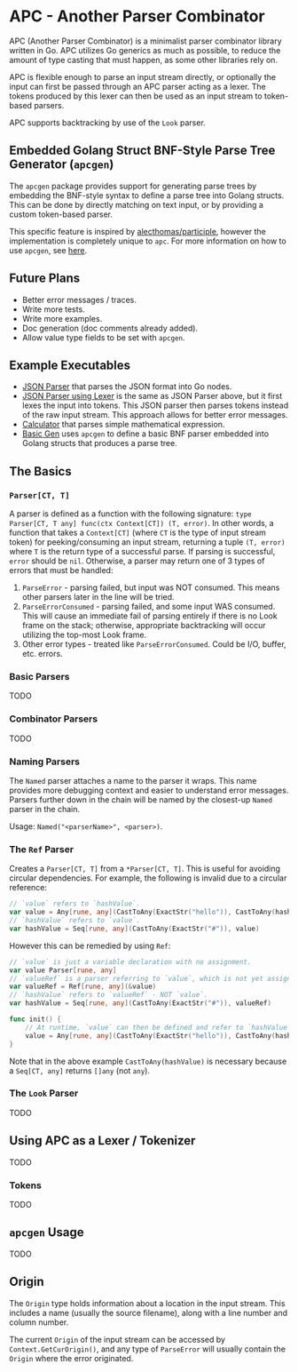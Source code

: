 # APC - Another Parser Combinator

APC (Another Parser Combinator) is a minimalist parser combinator library written in Go. APC utilizes Go generics as much as possible, to reduce the amount of type casting that must happen, as some other libraries rely on.

APC is flexible enough to parse an input stream directly, or optionally the input can first be passed through an APC parser acting as a lexer. The tokens produced by this lexer can then be used as an input stream to token-based parsers.

APC supports backtracking by use of the `Look` parser.

## Embedded Golang Struct BNF-Style Parse Tree Generator (`apcgen`)

The `apcgen` package provides support for generating parse trees by embedding the BNF-style syntax to define a parse tree into Golang structs. This can be done by directly matching on text input, or by providing a custom token-based parser.

This specific feature is inspired by [alecthomas/participle](https://github.com/alecthomas/participle), however the implementation is completely unique to `apc`. For more information on how to use `apcgen`, see [here](#apcgen-usage).

## Future Plans

- Better error messages / traces.
- Write more tests.
- Write more examples.
- Doc generation (doc comments already added).
- Allow value type fields to be set with `apcgen`.

## Example Executables

- [JSON Parser](examples/json/main.go) that parses the JSON format into Go nodes.
- [JSON Parser using Lexer](examples/json_using_lexer/main.go) is the same as JSON Parser above, but it first lexes the input into tokens. This JSON parser then parses tokens instead of the raw input stream. This approach allows for better error messages.
- [Calculator](examples/calculator/main.go) that parses simple mathematical expression.
- [Basic Gen](examples/basic_gen/main.go) uses `apcgen` to define a basic BNF parser embedded into Golang structs that produces a parse tree.

## The Basics

### `Parser[CT, T]`

A parser is defined as a function with the following signature: `type Parser[CT, T any] func(ctx Context[CT]) (T, error)`. In other words, a function that takes a `Context[CT]` (where `CT` is the type of input stream token) for peeking/consuming an input stream, returning a tuple `(T, error)` where `T` is the return type of a successful parse. If parsing is successful, `error` should be `nil`. Otherwise, a parser may return one of 3 types of errors that must be handled:

1. `ParseError` - parsing failed, but input was NOT consumed. This means other parsers later in the line will be tried.
2. `ParseErrorConsumed` - parsing failed, and some input WAS consumed. This will cause an immediate fail of parsing entirely if there is no Look frame on the stack; otherwise, appropriate backtracking will occur utilizing the top-most Look frame.
3. Other error types - treated like `ParseErrorConsumed`. Could be I/O, buffer, etc. errors.

### Basic Parsers

TODO

### Combinator Parsers

TODO

### Naming Parsers

The `Named` parser attaches a name to the parser it wraps. This name provides more debugging context and easier to understand error messages. Parsers further down in the chain will be named by the closest-up `Named` parser in the chain.

Usage: `Named("<parserName>", <parser>)`.

### The `Ref` Parser

Creates a `Parser[CT, T]` from a `*Parser[CT, T]`. This is useful for avoiding circular dependencies. For example, the following is invalid due to a circular reference:

```go
// `value` refers to `hashValue`.
var value = Any[rune, any](CastToAny(ExactStr("hello")), CastToAny(hashValue))
// `hashValue` refers to `value`.
var hashValue = Seq[rune, any](CastToAny(ExactStr("#")), value)
```

However this can be remedied by using `Ref`:

```go
// `value` is just a variable declaration with no assignment.
var value Parser[rune, any]
// `valueRef` is a parser referring to `value`, which is not yet assigned.
var valueRef = Ref[rune, any](&value)
// `hashValue` refers to `valueRef` - NOT `value`.
var hashValue = Seq[rune, any](CastToAny(ExactStr("#")), valueRef)

func init() {
    // At runtime, `value` can then be defined and refer to `hashValue`:
    value = Any[rune, any](CastToAny(ExactStr("hello")), CastToAny(hashValue))
}
```

Note that in the above example `CastToAny(hashValue)` is necessary because a `Seq[CT, any]` returns `[]any` (not `any`).

### The `Look` Parser

TODO

## Using APC as a Lexer / Tokenizer

TODO

### Tokens

TODO

## `apcgen` Usage

TODO

## Origin

The `Origin` type holds information about a location in the input stream. This includes a name (usually the source filename), along with a line number and column number.

The current `Origin` of the input stream can be accessed by `Context.GetCurOrigin()`, and any type of `ParseError` will usually contain the `Origin` where the error originated.
